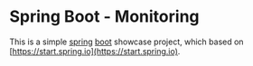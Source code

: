 # Spring Boot - Monitoring

This is a simple [spring](https://spring.io) [boot](http://projects.spring.io/spring-boot/) showcase project, which based on [https://start.spring.io](https://start.spring.io).
